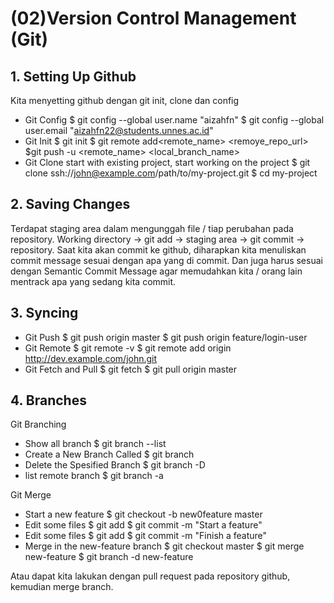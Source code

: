 # (02)Version Control Management (Git)

## 1. Setting Up Github
Kita menyetting github dengan git init, clone dan config
- Git Config
$ git config --global user.name "aizahfn"
$ git config --global user.email "aizahfn22@students.unnes.ac.id"
- Git Init
$ git init
$ git remote add<remote_name> <remoye_repo_url>
$git push -u <remote_name> <local_branch_name>
- Git Clone
start with existing project, start working on the project
$ git clone ssh://john@example.com/path/to/my-project.git
$ cd my-project

## 2. Saving Changes 
Terdapat staging area dalam mengunggah file / tiap perubahan pada repository. 
Working directory -> git add -> staging area -> git commit -> repository. 
Saat kita akan commit ke github, diharapkan kita menuliskan commit message sesuai dengan apa yang di commit. Dan juga harus sesuai dengan Semantic Commit Message agar memudahkan kita / orang lain mentrack apa yang sedang kita commit.

## 3. Syncing
- Git Push
$ git push origin master
$ git push origin feature/login-user
- Git Remote
$ git remote -v
$ git remote add origin http://dev.example.com/john.git
- Git Fetch and Pull
$ git fetch
$ git pull origin master

## 4. Branches
Git Branching
- Show all branch
$ git branch --list
- Create a New Branch Called <branch>
$ git branch <branch>
- Delete the Spesified Branch
$ git branch -D <branch>
- list remote branch
$ git branch -a

Git Merge
- Start a new feature
$ git checkout -b new0feature master
- Edit some files
$ git add <file>
$ git commit -m "Start a feature"
- Edit some files
$ git add <file>
$ git commit -m "Finish a feature"
- Merge in the new-feature branch
$ git  checkout master
$ git merge new-feature
$ git branch -d new-feature

Atau dapat kita lakukan dengan pull request pada repository github, kemudian merge branch.